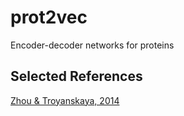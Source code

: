 # prot2vec
Encoder-decoder networks for proteins

## Selected References

[Zhou & Troyanskaya, 2014]()
